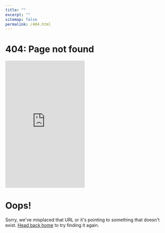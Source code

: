 ```yaml
---
title: ""
excerpt: ""
sitemap: false
permalink: /404.html
---
```


<div class="page">
  <h1 class="page-title">404: Page not found</h1>

  <iframe width="250" height="400" src="https://imgs.xkcd.com/comics/tax_ai.png" frameborder="0"></iframe>

  <h1>Oops!</h1>

  <p class="lead">Sorry, we've misplaced that URL or it's pointing to something that doesn't exist. <a href="{{ site.baseurl }}/">Head back home</a> to try finding it again.</p>
</div>
